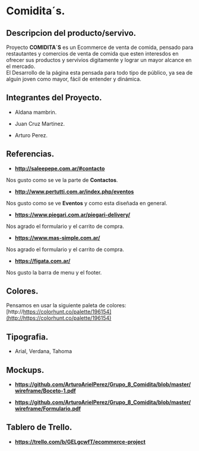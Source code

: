 # Comidita´s.

## Descripcion del producto/servivo.

Proyecto **COMIDITA´S** es un Ecommerce de venta de comida, pensado para restautantes y comercios de venta de comida que esten interesdos en ofrecer sus productos y servivios digitamente y lograr un mayor alcance en el mercado.  
El Desarrollo de la página esta pensada para todo tipo de público, ya sea de alguin joven como mayor, fácil de entender y dinámica.

## Integrantes del Proyecto.  

- Aldana mambrin.  

- Juan Cruz Martinez.  

- Arturo Perez.  

## Referencias.

- **http://saleepepe.com.ar/#contacto**    

Nos gusto como se ve la parte de **Contactos**.    

- **http://www.pertutti.com.ar/index.php/eventos**    
 
 Nos gusto como se ve **Eventos** y como esta diseñada en general.    
   
- **https://www.piegari.com.ar/piegari-delivery/**   

Nos agrado el formulario y el carrito de compra.

- **https://www.mas-simple.com.ar/**  

Nos agrado el formulario y el carrito de compra.

- **https://figata.com.ar/**  

Nos gusto la barra de menu y el footer.

## Colores.

Pensamos en usar la siguiente paleta de colores: [http://https://colorhunt.co/palette/196154](http://https://colorhunt.co/palette/196154)

## Tipografia.

- Arial, Verdana, Tahoma

## Mockups.

- **https://github.com/ArturoArielPerez/Grupo_8_Comidita/blob/master/wireframe/Boceto-1.pdf**

- **https://github.com/ArturoArielPerez/Grupo_8_Comidita/blob/master/wireframe/Formulario.pdf**

## Tablero de Trello.

- **https://trello.com/b/GELgcwfT/ecommerce-project**



